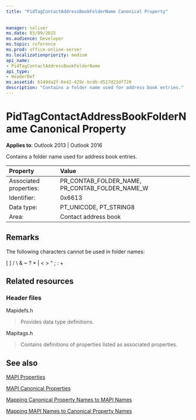 ```yaml
---
title: "PidTagContactAddressBookFolderName Canonical Property"
 
 
manager: soliver
ms.date: 03/09/2015
ms.audience: Developer
ms.topic: reference
ms.prod: office-online-server
ms.localizationpriority: medium
api_name:
- PidTagContactAddressBookFolderName
api_type:
- HeaderDef
ms.assetid: 6149da2f-6e42-429c-bcdb-d517d21df720
description: "Contains a folder name used for address book entries."
---
```


# PidTagContactAddressBookFolderName Canonical Property

  
  
**Applies to**: Outlook 2013 | Outlook 2016 
  
Contains a folder name used for address book entries.
  
|Property |Value |
|:-----|:-----|
|Associated properties:  <br/> |PR_CONTAB_FOLDER_NAME, PR_CONTAB_FOLDER_NAME_W  <br/> |
|Identifier:  <br/> |0x6613  <br/> |
|Data type:  <br/> |PT_UNICODE, PT_STRING8  <br/> |
|Area:  <br/> |Contact address book  <br/> |
   
## Remarks

The following characters cannot be used in folder names:
  
[ ] / \ &amp; ~ ? \* | \< \> " ; : +
  
## Related resources

### Header files

Mapidefs.h
  
> Provides data type definitions.
    
Mapitags.h
  
> Contains definitions of properties listed as associated properties.
    
## See also



[MAPI Properties](mapi-properties.md)
  
[MAPI Canonical Properties](mapi-canonical-properties.md)
  
[Mapping Canonical Property Names to MAPI Names](mapping-canonical-property-names-to-mapi-names.md)
  
[Mapping MAPI Names to Canonical Property Names](mapping-mapi-names-to-canonical-property-names.md)

